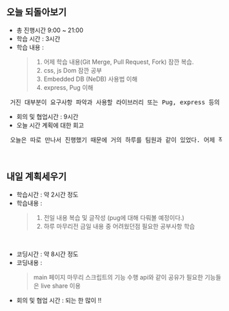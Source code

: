 ## 오늘 되돌아보기
- 총 진행시간 9:00 ~ 21:00
- 학습 시간 : 3시간
- 학습 내용 : 
  > 1. 어제 학습 내용(Git Merge, Pull Request, Fork) 잠깐 복습.<br>
  > 2. css, js Dom 잠깐 공부 <br>
  > 3. Embedded DB (NeDB) 사용법 이해 <br>
  > 4. express, Pug 이해

<pre> 거진 대부분이 요구사항 파악과 사용할 라이브러리 또는 Pug, express 등의 공부가 주를 이루었다. 또한 협엽이다보니 서로 다른 환경에서의 셋팅을 맞추느라 시간을 많이 보냈었다. 실제 마크업 또는 기능을 먼저 하기전에 사용 기술들의 기초적인 내용들을 먼저 다루고 진행한 것은 진행속도는 느려도 서로간의 대화와 공유를 통해 혼자했을 때보다 확실하게 알고 가는 경험을 했다.</pre>
  

- 회의 및 협업시간 : 9시간
- 오늘 시간 계획에 대한 회고
<pre> 오늘은 따로 만나서 진행했기 때문에 거의 하루를 팀원과 같이 있었다. 어제 작은집에서 만나지 못해서 못나눴던 대화와 서로간 필요한 정보공유 및 세팅에 대한 도움, 바로바로 진행되는 학습내용 공유 등은 온라인보다는 확실하게 오프라인이 효과가 있다는 것을 느꼈다.</pre>
<br>

## 내일 계획세우기
- 학습시간 : 약 2시간 정도
- 학습내용 : 
  >1. 전일 내용 복습 및 글작성 (pug에 대해 다뤄볼 예정이다.)
  >2. 하루 마무리전 금일 내용 중 어려웠던점 필요한 공부사항 학습

<br>

- 코딩시간 : 약 8시간 정도
- 코딩내용 : 
  > main 페이지 마무리
  > 스크립트의 기능 수행
  > api와 같이 공유가 필요한 기능들은 live share 이용
- 회의 및 협업 시간 : 되는 한 많이 !!